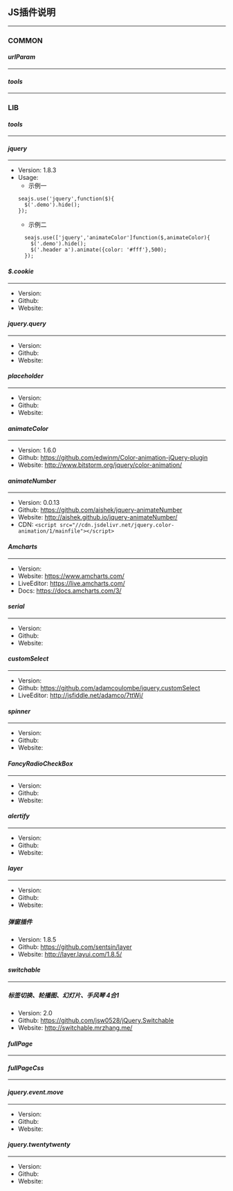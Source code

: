 ## JS插件说明
---
### COMMON
#### *urlParam*
---

#### *tools*
---


### LIB

#### *tools*
---

#### *jquery*
---
* Version: 1.8.3
* Usage:
  *  示例一
  ```
  seajs.use('jquery',function($){
    $('.demo').hide();
  });
  ```
  *  示例二
  ```
    seajs.use(['jquery','animateColor']function($,animateColor){
      $('.demo').hide();
      $('.header a').animate({color: '#fff'},500);
    });
  ```

#### *$.cookie*
---
* Version: 
* Github:
* Website:
#### *jquery.query*
---
* Version: 
* Github:
* Website: 
#### *placeholder*
---
* Version: 
* Github:
* Website:
#### *animateColor*
---
* Version: 1.6.0
* Github: https://github.com/edwinm/Color-animation-jQuery-plugin
* Website: http://www.bitstorm.org/jquery/color-animation/
#### *animateNumber*
---
* Version: 0.0.13
* Github: https://github.com/aishek/jquery-animateNumber
* Website: http://aishek.github.io/jquery-animateNumber/
* CDN: ```<script src="//cdn.jsdelivr.net/jquery.color-animation/1/mainfile"></script>```
#### *Amcharts*
---
* Version: 
* Website: https://www.amcharts.com/
* LiveEditor: https://live.amcharts.com/
* Docs: https://docs.amcharts.com/3/
#### *serial*
---
* Version: 
* Github: 
* Website: 
#### *customSelect*
---
* Version: 
* Github: https://github.com/adamcoulombe/jquery.customSelect
* LiveEditor: http://jsfiddle.net/adamco/7ttWj/
#### *spinner*
---
* Version: 
* Github: 
* Website: 
#### *FancyRadioCheckBox*
---
* Version: 
* Github: 
* Website: 
#### *alertify*
---
* Version: 
* Github: 
* Website: 
#### *layer*
---
* Version: 
* Github: 
* Website: 
##### 弹窗插件
* Version: 1.8.5
* Github: https://github.com/sentsin/layer
* Website: http://layer.layui.com/1.8.5/

#### *switchable*
---
##### 标签切换、轮播图、幻灯片、手风琴 4合1
* Version: 2.0
* Github: https://github.com/jsw0528/jQuery.Switchable
* Website: http://switchable.mrzhang.me/

#### *fullPage*
---

#### *fullPageCss*
---
#### *jquery.event.move*
---
* Version: 
* Github: 
* Website: 
#### *jquery.twentytwenty*
---
* Version: 
* Github: 
* Website: 
